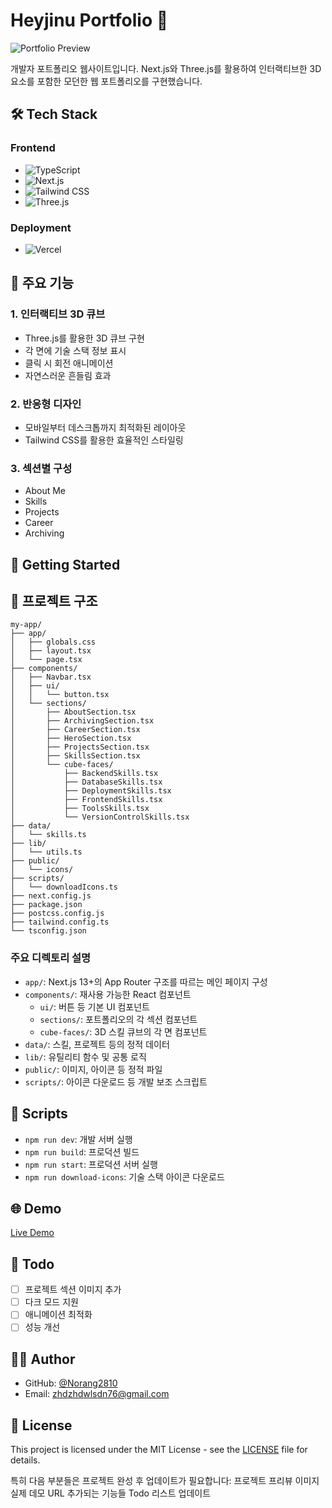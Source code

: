 # Heyjinu Portfolio 🚀

![Portfolio Preview](public/preview.png)

개발자 포트폴리오 웹사이트입니다. Next.js와 Three.js를 활용하여 인터랙티브한 3D 요소를 포함한 모던한 웹 포트폴리오를 구현했습니다.

## 🛠 Tech Stack

### Frontend
- ![TypeScript](https://img.shields.io/badge/-TypeScript-3178C6?style=flat-square&logo=typescript&logoColor=white)
- ![Next.js](https://img.shields.io/badge/-Next.js-000000?style=flat-square&logo=next.js&logoColor=white)
- ![Tailwind CSS](https://img.shields.io/badge/-Tailwind_CSS-38B2AC?style=flat-square&logo=tailwind-css&logoColor=white)
- ![Three.js](https://img.shields.io/badge/-Three.js-000000?style=flat-square&logo=three.js&logoColor=white)

### Deployment
- ![Vercel](https://img.shields.io/badge/-Vercel-000000?style=flat-square&logo=vercel&logoColor=white)

## 🌟 주요 기능

### 1. 인터랙티브 3D 큐브
- Three.js를 활용한 3D 큐브 구현
- 각 면에 기술 스택 정보 표시
- 클릭 시 회전 애니메이션
- 자연스러운 흔들림 효과

### 2. 반응형 디자인
- 모바일부터 데스크톱까지 최적화된 레이아웃
- Tailwind CSS를 활용한 효율적인 스타일링

### 3. 섹션별 구성
- About Me
- Skills
- Projects
- Career
- Archiving

## 🚀 Getting Started


## 📁 프로젝트 구조

```
my-app/
├── app/
│   ├── globals.css
│   ├── layout.tsx
│   └── page.tsx
├── components/
│   ├── Navbar.tsx
│   ├── ui/
│   │   └── button.tsx
│   └── sections/
│       ├── AboutSection.tsx
│       ├── ArchivingSection.tsx
│       ├── CareerSection.tsx
│       ├── HeroSection.tsx
│       ├── ProjectsSection.tsx
│       ├── SkillsSection.tsx
│       └── cube-faces/
│           ├── BackendSkills.tsx
│           ├── DatabaseSkills.tsx
│           ├── DeploymentSkills.tsx
│           ├── FrontendSkills.tsx
│           ├── ToolsSkills.tsx
│           └── VersionControlSkills.tsx
├── data/
│   └── skills.ts
├── lib/
│   └── utils.ts
├── public/
│   └── icons/
├── scripts/
│   └── downloadIcons.ts
├── next.config.js
├── package.json
├── postcss.config.js
├── tailwind.config.ts
└── tsconfig.json
```

### 주요 디렉토리 설명

- `app/`: Next.js 13+의 App Router 구조를 따르는 메인 페이지 구성
- `components/`: 재사용 가능한 React 컴포넌트
  - `ui/`: 버튼 등 기본 UI 컴포넌트
  - `sections/`: 포트폴리오의 각 섹션 컴포넌트
  - `cube-faces/`: 3D 스킬 큐브의 각 면 컴포넌트
- `data/`: 스킬, 프로젝트 등의 정적 데이터
- `lib/`: 유틸리티 함수 및 공통 로직
- `public/`: 이미지, 아이콘 등 정적 파일
- `scripts/`: 아이콘 다운로드 등 개발 보조 스크립트


## 🔧 Scripts

- `npm run dev`: 개발 서버 실행
- `npm run build`: 프로덕션 빌드
- `npm run start`: 프로덕션 서버 실행
- `npm run download-icons`: 기술 스택 아이콘 다운로드

## 🌐 Demo

[Live Demo](https://your-portfolio-url.vercel.app)

## 📝 Todo

- [ ] 프로젝트 섹션 이미지 추가
- [ ] 다크 모드 지원
- [ ] 애니메이션 최적화
- [ ] 성능 개선

## 👨‍💻 Author

- GitHub: [@Norang2810](https://github.com/Norang2810)
- Email: zhdzhdwlsdn76@gmail.com

## 📜 License

This project is licensed under the MIT License - see the [LICENSE](LICENSE) file for details.



특히 다음 부분들은 프로젝트 완성 후 업데이트가 필요합니다:
프로젝트 프리뷰 이미지
실제 데모 URL
추가되는 기능들
Todo 리스트 업데이트
